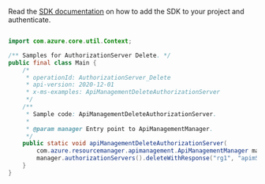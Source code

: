 Read the [SDK documentation](https://github.com/Azure/azure-sdk-for-java/blob/azure-resourcemanager-apimanagement_1.0.0-beta.2/sdk/apimanagement/azure-resourcemanager-apimanagement/README.md) on how to add the SDK to your project and authenticate.

```java

import com.azure.core.util.Context;

/** Samples for AuthorizationServer Delete. */
public final class Main {
    /*
     * operationId: AuthorizationServer_Delete
     * api-version: 2020-12-01
     * x-ms-examples: ApiManagementDeleteAuthorizationServer
     */
    /**
     * Sample code: ApiManagementDeleteAuthorizationServer.
     *
     * @param manager Entry point to ApiManagementManager.
     */
    public static void apiManagementDeleteAuthorizationServer(
        com.azure.resourcemanager.apimanagement.ApiManagementManager manager) {
        manager.authorizationServers().deleteWithResponse("rg1", "apimService1", "newauthServer2", "*", Context.NONE);
    }
}
```
